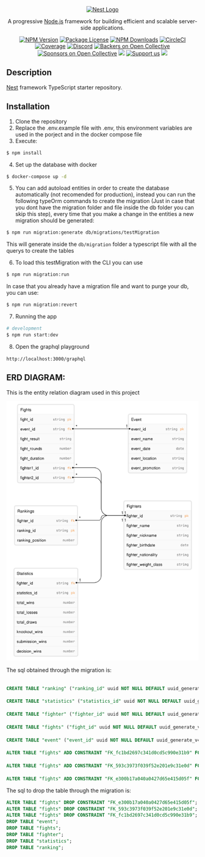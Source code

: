 <p align="center">
  <a href="http://nestjs.com/" target="blank"><img src="https://nestjs.com/img/logo-small.svg" width="200" alt="Nest Logo" /></a>
</p>

[circleci-image]: https://img.shields.io/circleci/build/github/nestjs/nest/master?token=abc123def456
[circleci-url]: https://circleci.com/gh/nestjs/nest

  <p align="center">A progressive <a href="http://nodejs.org" target="_blank">Node.js</a> framework for building efficient and scalable server-side applications.</p>
    <p align="center">
<a href="https://www.npmjs.com/~nestjscore" target="_blank"><img src="https://img.shields.io/npm/v/@nestjs/core.svg" alt="NPM Version" /></a>
<a href="https://www.npmjs.com/~nestjscore" target="_blank"><img src="https://img.shields.io/npm/l/@nestjs/core.svg" alt="Package License" /></a>
<a href="https://www.npmjs.com/~nestjscore" target="_blank"><img src="https://img.shields.io/npm/dm/@nestjs/common.svg" alt="NPM Downloads" /></a>
<a href="https://circleci.com/gh/nestjs/nest" target="_blank"><img src="https://img.shields.io/circleci/build/github/nestjs/nest/master" alt="CircleCI" /></a>
<a href="https://coveralls.io/github/nestjs/nest?branch=master" target="_blank"><img src="https://coveralls.io/repos/github/nestjs/nest/badge.svg?branch=master#9" alt="Coverage" /></a>
<a href="https://discord.gg/G7Qnnhy" target="_blank"><img src="https://img.shields.io/badge/discord-online-brightgreen.svg" alt="Discord"/></a>
<a href="https://opencollective.com/nest#backer" target="_blank"><img src="https://opencollective.com/nest/backers/badge.svg" alt="Backers on Open Collective" /></a>
<a href="https://opencollective.com/nest#sponsor" target="_blank"><img src="https://opencollective.com/nest/sponsors/badge.svg" alt="Sponsors on Open Collective" /></a>
  <a href="https://paypal.me/kamilmysliwiec" target="_blank"><img src="https://img.shields.io/badge/Donate-PayPal-ff3f59.svg"/></a>
    <a href="https://opencollective.com/nest#sponsor"  target="_blank"><img src="https://img.shields.io/badge/Support%20us-Open%20Collective-41B883.svg" alt="Support us"></a>
  <a href="https://twitter.com/nestframework" target="_blank"><img src="https://img.shields.io/twitter/follow/nestframework.svg?style=social&label=Follow"></a>
</p>
  <!--[![Backers on Open Collective](https://opencollective.com/nest/backers/badge.svg)](https://opencollective.com/nest#backer)
  [![Sponsors on Open Collective](https://opencollective.com/nest/sponsors/badge.svg)](https://opencollective.com/nest#sponsor)-->

## Description

[Nest](https://github.com/nestjs/nest) framework TypeScript starter repository.

## Installation

1. Clone the repository
2. Replace the .env.example file with .env, this environment variables are used in the porject and in the docker compose file
3. Execute:

```bash
$ npm install
```

4. Set up the database with docker

```bash
$ docker-compose up -d
```

5. You can add autoload entities in order to create the database automatically (not recomended for production), instead you can run the following typeOrm commands to create the migration (Just in case that you dont have the migration folder and file inside the db folder you can skip this step), every time that you make a change in the entities a new migration should be generated:

```bash
$ npm run migration:generate db/migrations/testMigration
```

This will generate inside the `db/migration` folder a typescript file with all the querys to create the tables

6. To load this testMigration with the CLI you can use

```bash
$ npm run migration:run
```

In case that you already have a migration file and want to purge your db, you can use:

```bash
$ npm run migration:revert
```

7. Running the app

```bash
# development
$ npm run start:dev
```

8. Open the graphql playground

`http://localhost:3000/graphql`

## ERD DIAGRAM:

This is the entity relation diagram used in this project

![Alt text](image.png)

The sql obtained through the migration is:

```SQL

CREATE TABLE "ranking" ("ranking_id" uuid NOT NULL DEFAULT uuid_generate_v4(), "ranking_position" integer NOT NULL DEFAULT '0', "fighter_id" uuid NOT NULL, CONSTRAINT "PK_deb95c934f7d9d99536ec7a857a" PRIMARY KEY ("ranking_id"));

CREATE TABLE "statistics" ("statistics_id" uuid NOT NULL DEFAULT uuid_generate_v4(), "fighter_id" uuid NOT NULL, "total_wins" integer NOT NULL DEFAULT '0', "total_losses" integer NOT NULL DEFAULT '0', "total_draws" integer NOT NULL DEFAULT '0', "knockout_wins" integer NOT NULL DEFAULT '0', "submission_wins" integer NOT NULL DEFAULT '0', "decision_wins" integer NOT NULL DEFAULT '0', CONSTRAINT "PK_64580b4ea4d36aee041af89ac53" PRIMARY KEY ("statistics_id"));

CREATE TABLE "fighter" ("fighter_id" uuid NOT NULL DEFAULT uuid_generate_v4(), "fighter_name" character varying NOT NULL, "fighter_nickname" text NOT NULL, "fighter_birthdate" TIMESTAMP NOT NULL, "fighter_nationality" character varying NOT NULL, "fighter_weight_class" character varying NOT NULL, CONSTRAINT "UQ_81b64c614c593512c0b64bc1068" UNIQUE ("fighter_nickname"), CONSTRAINT "PK_76c8d6359ab02454ea737914b52" PRIMARY KEY ("fighter_id"));

CREATE TABLE "fights" ("fight_id" uuid NOT NULL DEFAULT uuid_generate_v4(), "fight_result" text NOT NULL, "fight_rounds" integer NOT NULL, "fight_duration" integer NOT NULL, "eventIdEventId" uuid, "fighter1IdFighterId" uuid, "fighter2IdFighterId" uuid, CONSTRAINT "PK_61dc76f2c217d0e20394da69392" PRIMARY KEY ("fight_id"));

CREATE TABLE "event" ("event_id" uuid NOT NULL DEFAULT uuid_generate_v4(), "event_name" character varying NOT NULL, "event_date" TIMESTAMP NOT NULL, "event_location" character varying NOT NULL, "event_promotion" character varying NOT NULL, CONSTRAINT "PK_fe0840e4557d98ed53b0ae51466" PRIMARY KEY ("event_id"));

ALTER TABLE "fights" ADD CONSTRAINT "FK_fc1bd2697c341d0cd5c990e31b9" FOREIGN KEY ("eventIdEventId") REFERENCES "event"("event_id") ON DELETE CASCADE ON UPDATE NO ACTION;

ALTER TABLE "fights" ADD CONSTRAINT "FK_593c3973f039f52e201e9c31e0d" FOREIGN KEY ("fighter1IdFighterId") REFERENCES "fighter"("fighter_id") ON DELETE CASCADE ON UPDATE NO ACTION;

ALTER TABLE "fights" ADD CONSTRAINT "FK_e300b17a040a0427d65e415d05f" FOREIGN KEY ("fighter2IdFighterId") REFERENCES "fighter"("fighter_id") ON DELETE CASCADE ON UPDATE NO ACTION;


```

The sql to drop the table through the migration is:

```SQL
ALTER TABLE "fights" DROP CONSTRAINT "FK_e300b17a040a0427d65e415d05f";
ALTER TABLE "fights" DROP CONSTRAINT "FK_593c3973f039f52e201e9c31e0d";
ALTER TABLE "fights" DROP CONSTRAINT "FK_fc1bd2697c341d0cd5c990e31b9";
DROP TABLE "event";
DROP TABLE "fights";
DROP TABLE "fighter";
DROP TABLE "statistics";
DROP TABLE "ranking";
```

